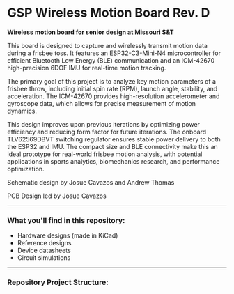 # GSP Wireless Motion Board Rev. D
**Wireless motion board for senior design at Missouri S&amp;T**

This board is designed to capture and wirelessly transmit motion data during a frisbee toss. It features an ESP32-C3-Mini-N4 microcontroller for efficient Bluetooth Low Energy (BLE) communication and an ICM-42670 high-precision 6DOF IMU for real-time motion tracking.

The primary goal of this project is to analyze key motion parameters of a frisbee throw, including initial spin rate (RPM), launch angle, stability, and acceleration. The ICM-42670 provides high-resolution accelerometer and gyroscope data, which allows for precise measurement of motion dynamics.

This design improves upon previous iterations by optimizing power efficiency and reducing form factor for future iterations. The onboard TLV62569DBVT switching regulator ensures stable power delivery to both the ESP32 and IMU. The compact size and BLE connectivity make this an ideal prototype for real-world frisbee motion analysis, with potential applications in sports analytics, biomechanics research, and performance optimization.

Schematic design by Josue Cavazos and Andrew Thomas

PCB Design led by Josue Cavazos

---

### What you'll find in this repository:
- Hardware designs (made in KiCad)
- Reference designs
- Device datasheets
- Circuit simulations

---

### Repository Project Structure:
